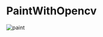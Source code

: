 # PaintWithOpencv

![paint](https://github.com/Hamza058/PaintWithOpencv/assets/78644723/bc2a7e5a-451c-4c0d-8ddb-2f1e65350d60)
